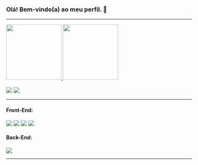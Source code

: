 ### Olá! Bem-vindo(a) ao meu perfil. 👋

<hr></hr>

<div style="display: inline_block">
  <a href="https://github.com/vinimovich">
  <img height="150em" src="https://github-readme-stats.vercel.app/api?username=vinimovich&show_icons=true&theme=dracula&include_all_commits=true&count_private=true"/>
   <img height="150em" src="https://github-readme-stats.vercel.app/api/top-langs/?username=vinimovich&layout=compact&langs_count=7&theme=tokyonight"/>
</div>
  
<div><br>
  <a href="https://www.instagram.com/vinimovich/"><img src="https://img.shields.io/badge/-Instagram-%23E4405F?style=for-the-badge&logo=instagram&logoColor=white"/></a>
  <a href="https://www.linkedin.com/in/vinimovich/"><img src="https://img.shields.io/badge/-LinkedIn-%230077B5?style=for-the-badge&logo=linkedin&logoColor=white"/></a>
</div>

<hr></hr>

<div>
  <h4 align="left">Front-End:</h4>
  <a href="https://github.com/vinimovich"><img src="https://img.shields.io/badge/HTML5-E34F26?style=for-the-badge&logo=html5&logoColor=white"/></a>
  <a href="https://github.com/vinimovich"><img src="https://img.shields.io/badge/CSS3-1572B6?style=for-the-badge&logo=css3&logoColor=white"/></a>
  <a href="https://github.com/vinimovich"><img src="https://img.shields.io/badge/JavaScript-323330?style=for-the-badge&logo=javascript&logoColor=F7DF1E"/></a>
  <a href="https://github.com/vinimovich"><img src="https://img.shields.io/badge/react%20-%2320232a.svg?&style=for-the-badge&logo=react&logoColor=%2361DAFB"/></a>
</div>

<div>
  <h4 align="left">Back-End:</h4>
  <a href="https://github.com/vinimovich"><img src="https://img.shields.io/badge/Node-339933?style=for-the-badge&logo=node.js&logoColor=white"/></a>
</div>

<hr></hr>













